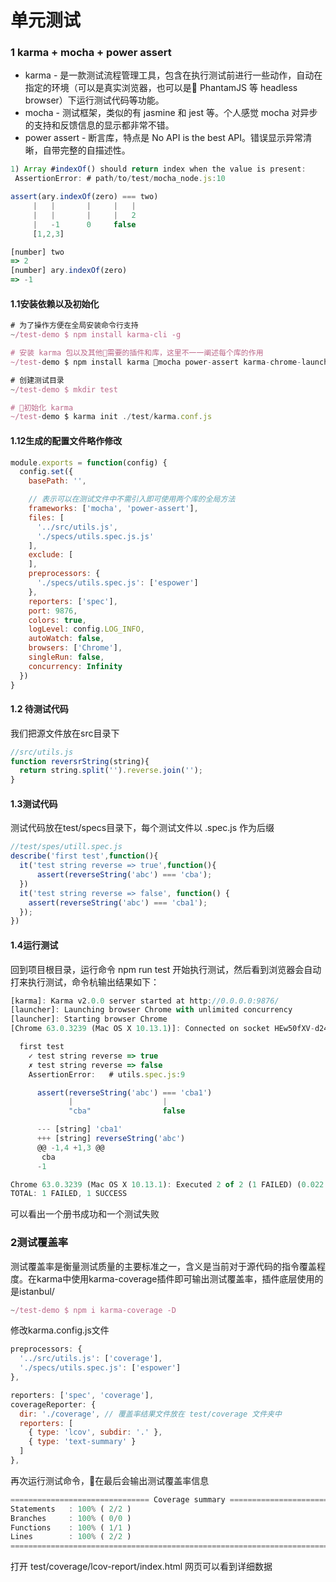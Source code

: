 # 单元测试
### 1 karma + mocha + power assert
- karma - 是一款测试流程管理工具，包含在执行测试前进行一些动作，自动在指定的环境（可以是真实浏览器，也可以是 PhantamJS 等 headless browser）下运行测试代码等功能。
- mocha - 测试框架，类似的有 jasmine 和 jest 等。个人感觉 mocha 对异步的支持和反馈信息的显示都非常不错。
- power assert - 断言库，特点是 No API is the best API。错误显示异常清晰，自带完整的自描述性。

```js
1) Array #indexOf() should return index when the value is present:
 AssertionError: # path/to/test/mocha_node.js:10

assert(ary.indexOf(zero) === two)
     |   |       |     |   |
     |   |       |     |   2
     |   -1      0     false
     [1,2,3]

[number] two
=> 2
[number] ary.indexOf(zero)
=> -1
```
#### 1.1安装依赖以及初始化

```js
# 为了操作方便在全局安装命令行支持
~/test-demo $ npm install karma-cli -g

# 安装 karma 包以及其他需要的插件和库，这里不一一阐述每个库的作用
~/test-demo $ npm install karma mocha power-assert karma-chrome-launcher karma-mocha karma-power-assert karma-spec-reporter karma-espower-preprocessor cross-env -D

# 创建测试目录
~/test-demo $ mkdir test

# 初始化 karma
~/test-demo $ karma init ./test/karma.conf.js
```

#### 1.12生成的配置文件略作修改
```js
module.exports = function(config) {
  config.set({
    basePath: '',

    // 表示可以在测试文件中不需引入即可使用两个库的全局方法
    frameworks: ['mocha', 'power-assert'],
    files: [
      '../src/utils.js',
      './specs/utils.spec.js.js'
    ],
    exclude: [
    ],
    preprocessors: {
      './specs/utils.spec.js': ['espower']
    },
    reporters: ['spec'],
    port: 9876,
    colors: true,
    logLevel: config.LOG_INFO,
    autoWatch: false,
    browsers: ['Chrome'],
    singleRun: false,
    concurrency: Infinity
  })
}
```
#### 1.2 待测试代码
我们把源文件放在src目录下
```js
//src/utils.js
function reversrString(string){
  return string.split('').reverse.join('');
}
```
#### 1.3测试代码
测试代码放在test/specs目录下，每个测试文件以 .spec.js 作为后缀
```js
//test/spes/utill.spec.js
describe('first test',function(){
  it('test string reverse => true',function(){
      assert(reverseString('abc') === 'cba');
  })
  it('test string reverse => false', function() {
    assert(reverseString('abc') === 'cba1');
  });
})
```
#### 1.4运行测试
回到项目根目录，运行命令 npm run test 开始执行测试，然后看到浏览器会自动打来执行测试，命令杭输出结果如下：
```js
[karma]: Karma v2.0.0 server started at http://0.0.0.0:9876/
[launcher]: Launching browser Chrome with unlimited concurrency
[launcher]: Starting browser Chrome
[Chrome 63.0.3239 (Mac OS X 10.13.1)]: Connected on socket HEw50fXV-d24BZGBAAAA with id 24095855

  first test
    ✓ test string reverse => true
    ✗ test string reverse => false
    AssertionError:   # utils.spec.js:9

      assert(reverseString('abc') === 'cba1')
             |                    |
             "cba"                false

      --- [string] 'cba1'
      +++ [string] reverseString('abc')
      @@ -1,4 +1,3 @@
       cba
      -1

Chrome 63.0.3239 (Mac OS X 10.13.1): Executed 2 of 2 (1 FAILED) (0.022 secs / 0.014 secs)
TOTAL: 1 FAILED, 1 SUCCESS
```
可以看出一个册书成功和一个测试失败

### 2测试覆盖率
测试覆盖率是衡量测试质量的主要标准之一，含义是当前对于源代码的指令覆盖程度。在karma中使用karma-coverage插件即可输出测试覆盖率，插件底层使用的是istanbul/
```js
~/test-demo $ npm i karma-coverage -D
```
修改karma.config.js文件
```js
preprocessors: {
  '../src/utils.js': ['coverage'],
  './specs/utils.spec.js': ['espower']
},

reporters: ['spec', 'coverage'],
coverageReporter: {
  dir: './coverage', // 覆盖率结果文件放在 test/coverage 文件夹中
  reporters: [
    { type: 'lcov', subdir: '.' },
    { type: 'text-summary' }
  ]
},
```
再次运行测试命令，在最后会输出测试覆盖率信息
```js
=============================== Coverage summary ===============================
Statements   : 100% ( 2/2 )
Branches     : 100% ( 0/0 )
Functions    : 100% ( 1/1 )
Lines        : 100% ( 2/2 )
================================================================================
```
打开 test/coverage/lcov-report/index.html 网页可以看到详细数据

